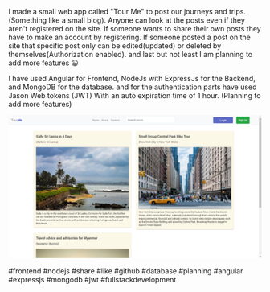 I made a small web app called "Tour Me" to post our journeys and trips. (Something like a small blog). Anyone can look at the posts even if they aren't registered on the site. If someone wants to share their own posts they have to make an account by registering. If someone posted a post on the site that specific post only can be edited(updated) or deleted by themselves(Authorization enabled). and last but not least I am planning to add more features 😀


I have used Angular for Frontend, NodeJs with ExpressJs for the Backend, and MongoDB for the database. and for the authentication parts have used Jason Web tokens (JWT) With an auto expiration time of 1 hour. (Planning to add more features)

![Tour Me](https://github.com/madhurajayashanka/tourMeApp/blob/master/AngularNodeJsTourMeWebApp.png?raw=true)

#frontend #nodejs #share #like #github #database #planning #angular #expressjs #mongodb #jwt  #fullstackdevelopment  

